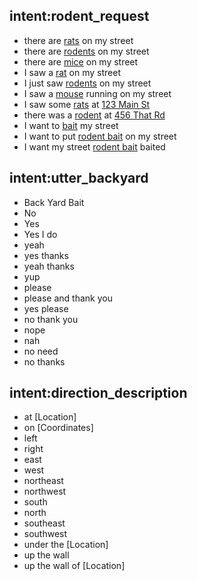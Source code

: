 ## intent:rodent_request
- there are [rats](REQUEST_TYPE:rodent) on my street
- there are [rodents](REQUEST_TYPE:rodent) on my street
- there are [mice](REQUEST_TYPE:rodent) on my street
- I saw a [rat](REQUEST_TYPE:rodent) on my street
- I just saw [rodents](REQUEST_TYPE:rodent) on my street
- I saw a [mouse](REQUEST_TYPE:rodent) running on my street
- I saw some [rats](REQUEST_TYPE:rodent) at [123 Main St](LOCATION)
- there was a [rodent](REQUEST_TYPE) at [456 That Rd](LOCATION)
- I want to [bait](REQUEST_TYPE:rodent) my street
- I want to put [rodent bait](REQUEST_TYPE:rodent) on my street
- I want my street [rodent bait](REQUEST_TYPE:rodent) baited


<!--
## action:utter_description

- can you describe the rat’s appearance? (size, shape, color)
- can you describe rat’s motion (running, still, walking)

## action:utter_backyard

- do you want your backyard baited?
-->

## intent:utter_backyard
- Back Yard Bait
- No
- Yes
- Yes I do
- yeah
- yes thanks
- yeah thanks
- yup
- please
- please and thank you
- yes please
- no thank you
- nope
- nah
- no need
- no thanks

<!--
## action:utter_photo_upload

- would you like to upload a photo of the rat?

## action:utter_coordinates

- where did you see it?
- where was it coming from?
- where was it going to?
-->

## intent:direction_description
- at [Location]
- on [Coordinates]
- left
- right
- east
- west
- northeast
- northwest
- south
- north
- southeast
- southwest
- under the [Location]
- up the wall
- up the wall of [Location]

<!--
## action:utter_order

- submit 311 order request?

## action:utter_confirmation

- I have that the [rat] is located at [Location][coordinates]. Is this correct?

## action:utter_question

- do you have any other information to add?

## action:utter_goodbye

- Thank you for your submission of [rat] sighting at [Location]. Most requests for Rodent Baiting are processed within 5 days or less. Thank you for using Chi Virtual Assistant.

##intent:confirm

- yes
- indeed
- indubitably
- yup
- yuss
- word
- yeah
- alright
- correct
- sounds good
- sounds alright
- that works
- ok
- of course
- sure
- surely
- umm ok
- umm yes
- umm alright

## intent:deny

- no
- nope
- nop
- never
- incorrect
- wrong
- no way
- no thank you
- no thanks
- no I don’t want to
- no I don’t have one
- no I didn’t take one
- I don’t know
- I dunno
- dunno

## intent:goodbye

- good bye
- gb
- good night
- have a nice day
- see you later
- c u later
- cu
- c u
- see you around
- good afternoon
- bye
- bye bye
- peace
-->